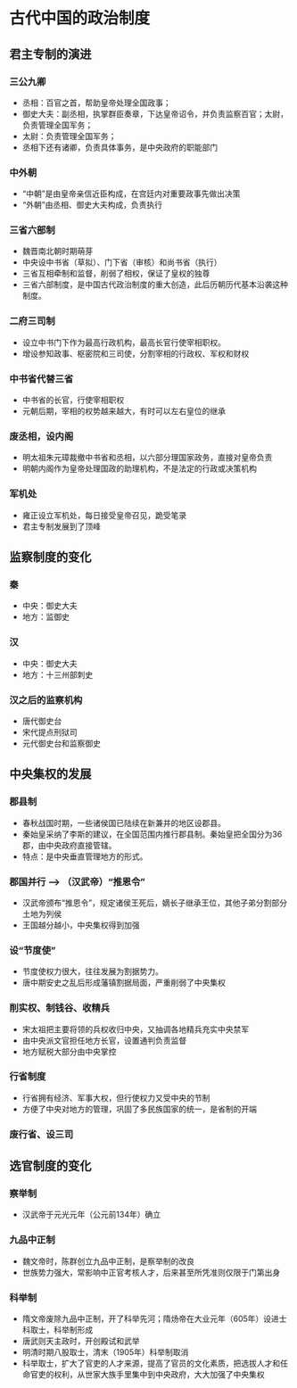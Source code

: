# 古代中国的政治制度

## 君主专制的演进

### 三公九卿

- 丞相：百官之首，帮助皇帝处理全国政事；
- 御史大夫：副丞相，执掌群臣奏章，下达皇帝诏令，并负责监察百官；太尉，负责管理全国军务；
- 太尉：负责管理全国军务；
- 丞相下还有诸卿，负责具体事务，是中央政府的职能部门

### 中外朝

- “中朝”是由皇帝亲信近臣构成，在宫廷内对重要政事先做出决策
- “外朝”由丞相、御史大夫构成，负责执行

### 三省六部制

- 魏晋南北朝时期萌芽
- 中央设中书省（草拟）、门下省（审核）和尚书省（执行）
- 三省互相牵制和监督，削弱了相权，保证了皇权的独尊
- 三省六部制度，是中国古代政治制度的重大创造，此后历朝历代基本沿袭这种制度。

### 二府三司制

- 设立中书门下作为最高行政机构，最高长官行使宰相职权。
- 增设参知政事、枢密院和三司使，分割宰相的行政权、军权和财权

### 中书省代替三省

- 中书省的长官，行使宰相职权
- 元朝后期，宰相的权势越来越大，有时可以左右皇位的继承

### 废丞相，设内阁

- 明太祖朱元璋裁撤中书省和丞相，以六部分理国家政务，直接对皇帝负责
- 明朝内阁作为皇帝处理国政的助理机构，不是法定的行政或决策机构

### 军机处

- 雍正设立军机处，每日接受皇帝召见，跪受笔录
- 君主专制发展到了顶峰

## 监察制度的变化

### 秦

- 中央：御史大夫
- 地方：监御史

### 汉

- 中央：御史大夫
- 地方：十三州部刺史

### 汉之后的监察机构

- 唐代御史台
- 宋代提点刑狱司
- 元代御史台和监察御史

## 中央集权的发展

### 郡县制

- 春秋战国时期，一些诸侯国已陆续在新兼并的地区设郡县。
- 秦始皇采纳了李斯的建议，在全国范围内推行郡县制。秦始皇把全国分为36郡，由中央政府直接管辖。
- 特点：是中央垂直管理地方的形式。

### 郡国并行 --> （汉武帝）“推恩令”

- 汉武帝颁布“推恩令”，规定诸侯王死后，嫡长子继承王位，其他子弟分割部分土地为列侯
- 王国越分越小，中央集权得到加强

### 设“节度使”

- 节度使权力很大，往往发展为割据势力。
- 唐中期安史之乱后形成藩镇割据局面，严重削弱了中央集权

### 削实权、制钱谷、收精兵

- 宋太祖把主要将领的兵权收归中央，又抽调各地精兵充实中央禁军
- 由中央派文官担任地方长官，设置通判负责监督
- 地方赋税大部分由中央掌控

### 行省制度

- 行省拥有经济、军事大权，但行使权力又受中央的节制
- 方便了中央对地方的管理，巩固了多民族国家的统一，是省制的开端

### 废行省、设三司

## 选官制度的变化

### 察举制

- 汉武帝于元光元年（公元前134年）确立

### 九品中正制

- 魏文帝时，陈群创立九品中正制，是察举制的改良
- 世族势力强大，常影响中正官考核人才，后来甚至所凭准则仅限于门第出身

### 科举制

- 隋文帝废除九品中正制，开了科举先河；隋炀帝在大业元年（605年）设进士科取士，科举制形成
- 唐武则天主政时，开创殿试和武举
- 明清时期八股取士，清末（1905年）科举制取消
- 科举取士，扩大了官吏的人才来源，提高了官员的文化素质，把选拔人才和任命官吏的权利，从世家大族手里集中到中央政府，大大加强了中央集权
